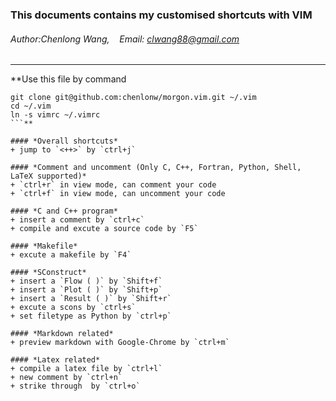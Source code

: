 ### This documents contains my customised shortcuts with VIM
###### Author:Chenlong Wang, &nbsp;&nbsp; Email: clwang88@gmail.com

---

**Use this file by command 
``` 
git clone git@github.com:chenlonw/morgon.vim.git ~/.vim 
cd ~/.vim
ln -s vimrc ~/.vimrc
```**

#### *Overall shortcuts*
+ jump to `<++>` by `ctrl+j`

#### *Comment and uncomment (Only C, C++, Fortran, Python, Shell, LaTeX supported)*
+ `ctrl+r` in view mode, can comment your code
+ `ctrl+f` in view mode, can uncomment your code

#### *C and C++ program*
+ insert a comment by `ctrl+c`
+ compile and excute a source code by `F5`

#### *Makefile*
+ excute a makefile by `F4`

#### *SConstruct*
+ insert a `Flow ( )` by `Shift+f`
+ insert a `Plot ( )` by `Shift+p`
+ insert a `Result ( )` by `Shift+r`
+ excute a scons by `ctrl+s`
+ set filetype as Python by `ctrl+p`

#### *Markdown related*
+ preview markdown with Google-Chrome by `ctrl+m`

#### *Latex related*
+ compile a latex file by `ctrl+l`
+ new comment by `ctrl+n`
+ strike through  by `ctrl+o`

